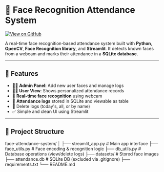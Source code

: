 # 🎥 Face Recognition Attendance System

[![View on GitHub](https://img.shields.io/badge/GitHub-View%20Project-blue?logo=github)](https://github.com/chai200703/face-attendance-system)

A real-time face recognition-based attendance system built with **Python**, **OpenCV**, **Face Recognition library**, and **Streamlit**. It detects known faces from a webcam and marks their attendance in a **SQLite database**.

---

## 🚀 Features

- 👨‍💼 **Admin Panel**: Add new user faces and manage logs  
- 🧑‍💻 **User View**: Shows personalized attendance records  
- 📸 **Real-time face recognition** using webcam  
- 📁 **Attendance logs** stored in SQLite and viewable as table  
- 🧹 Delete logs (today's, all, or by name)  
- ✅ Simple and clean UI using Streamlit

---

## 📂 Project Structure
face-attendance-system/
│
├── streamlit_app.py # Main app interface
├── face_utils.py # Face encoding & recognition logic
├── db_utils.py # Database operations (view/delete logs)
├── datasets/ # Stored face images
├── attendance.db # SQLite DB (excluded via .gitignore)
├── requirements.txt
└── README.md
